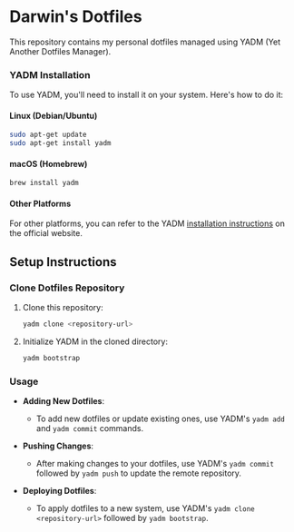 # Darwin's Dotfiles

This repository contains my personal dotfiles managed using YADM (Yet Another Dotfiles Manager).

### YADM Installation

To use YADM, you'll need to install it on your system. Here's how to do it:

#### Linux (Debian/Ubuntu)

```bash
sudo apt-get update
sudo apt-get install yadm
```

#### macOS (Homebrew)

```bash
brew install yadm
```

#### Other Platforms

For other platforms, you can refer to the YADM [installation instructions](https://thelocehiliosan.github.io/yadm/docs/install) on the official website.

## Setup Instructions

### Clone Dotfiles Repository

1. Clone this repository:

   ```bash
   yadm clone <repository-url>
   ```

2. Initialize YADM in the cloned directory:
   ```bash
   yadm bootstrap
   ```

### Usage

- **Adding New Dotfiles**:

  - To add new dotfiles or update existing ones, use YADM's `yadm add` and `yadm commit` commands.

- **Pushing Changes**:

  - After making changes to your dotfiles, use YADM's `yadm commit` followed by `yadm push` to update the remote repository.

- **Deploying Dotfiles**:
  - To apply dotfiles to a new system, use YADM's `yadm clone <repository-url>` followed by `yadm bootstrap`.

